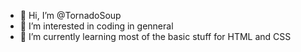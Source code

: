 - 👋 Hi, I’m @TornadoSoup
- 👀 I’m interested in coding in genneral
- 🌱 I’m currently learning most of the basic stuff for HTML and CSS

<!---
TornadoSoup/TornadoSoup is a ✨ special ✨ repository because its `README.md` (this file) appears on your GitHub profile.
You can click the Preview link to take a look at your changes.
--->
